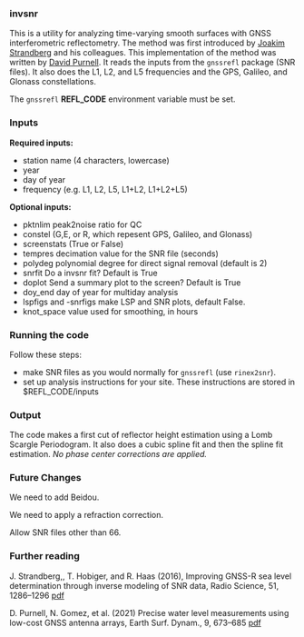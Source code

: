 ### invsnr

This is a utility for analyzing time-varying smooth surfaces with GNSS interferometric reflectometry.
The method was first introduced by [Joakim Strandberg](https://github.com/Ydmir) and his colleagues. This implementation of the method was written by 
[David Purnell](https://purnelldj.github.io/). It reads the inputs from the <code>gnssrefl</code> package (SNR files). 
It also does the L1, L2, and L5 frequencies and the GPS, Galileo, and Glonass constellations.

The <code>gnssrefl</code> **REFL_CODE** environment variable must be set.


### Inputs

**Required inputs:**

- station name (4 characters, lowercase)
- year
- day of year 
- frequency (e.g. L1, L2, L5, L1+L2, L1+L2+L5)

**Optional inputs:**

- pktnlim peak2noise ratio for QC
- constel (G,E, or R, which repesent GPS, Galileo, and Glonass)
- screenstats (True or False)
- tempres decimation value for the SNR file (seconds)
- polydeg polynomial degree for direct signal removal (default is 2)
- snrfit Do a invsnr fit? Default is True
- doplot Send a summary plot to the screen? Default is True
- doy_end day of year for multiday analysis
- lspfigs and -snrfigs make LSP and SNR plots, default False. 
- knot_space value used for smoothing, in hours 

### Running the code

Follow these steps:

- make SNR files as you would normally for <code>gnssrefl</code> (use <code>rinex2snr</code>).
- set up analysis instructions for your site. These instructions are stored in $REFL_CODE/inputs

### Output 
The code makes a first cut of reflector height estimation using a Lomb Scargle Periodogram. It also does
a cubic spline fit and then the spline fit estimation. *No phase center corrections are applied.*

### Future Changes

We need to add Beidou.

We need to apply a refraction correction.

Allow SNR files other than 66.

### Further reading

J. Strandberg,, T. Hobiger, and R. Haas (2016), Improving GNSS-R sea level determination through inverse modeling of SNR data, Radio Science, 51, 1286–1296
[pdf](https://publications.lib.chalmers.se/records/fulltext/241876/local_241876.pdf)

D. Purnell, N. Gomez,  et al. (2021) Precise water level measurements using low-cost GNSS antenna arrays, Earth Surf. Dynam., 9, 673–685 [pdf](https://esurf.copernicus.org/articles/9/673/2021/)
